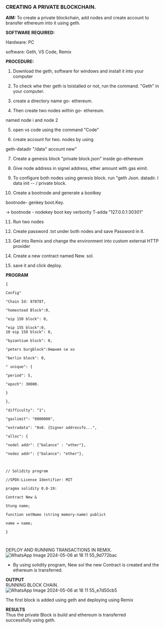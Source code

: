 ### CREATING A PRIVATE BLOCKCHAIN.


**AIM:**
To create a private blockchain, add nodes and create account to bransfer ethereum into it using geth.

**SOFTWARE REQUIRED:**

Hardware: PC

software: Geth, VS Code, Remix




**PROCEDURE:**
1. Download the geth, software for windows and install it into your computer<br>

2. To check whe ther geth is toistalled or not, run the command. "Geth" in your computer.<br>

3. create a directory name go- ethereum.<br>

4. Then create two nodes within go- ethereum.<br>

named node i and node 2<br>

5. open vs code using the command "Code"<br>

6. create account for two. nodes by using<br>

geth-datadir "/data" account new"<br>

7. Create a genesis block "private block.json" inside go-ethereum<br>

8. Give node address in signel address, ether amount with gas eimit.<br>

9. To configure both nodes using genesis block. run "geth Json. datadir. I data init -- / private block.<br>

10. Create a bootnode and generate a bootkey

bootnode- genkey boot.Key.

→ bootnode - nodekey boot key verbority T-adda "127.0.0.1:30301"<br>

11. Run two nodes<br>

12. Create password .txt under both nodes and save Password in it.<br>

13. Get into Remix and change the environment into custom external HTTP provider<br>

14. Create a new contract named New. sol.<br>

15. save it and click deploy.<br>








**PROGRAM**<br>
```
{

Config"

"Chain Id: 878787,

"homestead Block":0,

"eip 150 block": 0,

"eip 155 block":0,
10 eip 158 block": 0,

"byzantium block": 0,

"peters burgblock":0ишния си хо

"berlin block": 0,

" unique": {

"period": 5,

"epoch": 30000.

}

},

"difficulty": "1";

"gaslimit": "8000000",

"extradata": "0x0. {Signer addressfo...",

"alloc": {

"nodel addr": {"balance" : "ether"},

"nodez addr": {"balance": "ether"},



// Solidity program

//SPDX-License Identifier: MIT

pragma solidity 0.8-19:

Contract New &

Stung name;

function setName (string memory-name) publict

name = name;

}



```
DEPLOY AND RUNNING TRANSACTIONS
IN REMIX.
![WhatsApp Image 2024-05-06 at 18 11 55_9d772bac](https://github.com/arulsuriyalokeshy/SYNCHRONOUS-UP-COUNTER/assets/149130151/5c28e1d7-ef16-438a-acad-6e3ef88a41ee)

* By using solidity program, New sol the new Contract is created and the ethereum is transferred.


**OUTPUT**<br>
RUNNING BLOCK CHAIN.<br>
![WhatsApp Image 2024-05-06 at 18 11 55_e7d50cb5](https://github.com/arulsuriyalokeshy/SYNCHRONOUS-UP-COUNTER/assets/149130151/a8a9247b-57ef-46ad-8f01-7c385d2033a0)
<br>


The first block is added using geth and deploying using Remix<br>


**RESULTS**<br>
Thus the private Block is build and ethereum is transferred successfully using geth.
